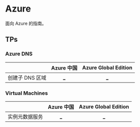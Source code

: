 # Azure

面向 Azure 的指南。

## TPs

### Azure DNS

||Azure 中国|Azure Global Edition|
|:--:|:--:|:--:|
|创建子 DNS 区域|[_](https://docs.azure.cn/zh-cn/dns/tutorial-public-dns-zones-child)|[_](https://learn.microsoft.com/zh-cn/azure/dns/tutorial-public-dns-zones-child)|

### Virtual Machines

||Azure 中国|Azure Global Edition|
|:--:|:--:|:--:|
|实例元数据服务|[_](https://docs.azure.cn/zh-cn/virtual-machines/instance-metadata-service?tabs=linux)|[_](https://learn.microsoft.com/zh-cn/azure/virtual-machines/instance-metadata-service?tabs=linux)|
